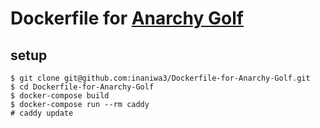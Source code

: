 # Dockerfile for [Anarchy Golf](http://golf.shinh.org/)

## setup

```
$ git clone git@github.com:inaniwa3/Dockerfile-for-Anarchy-Golf.git
$ cd Dockerfile-for-Anarchy-Golf
$ docker-compose build
$ docker-compose run --rm caddy
# caddy update
```
